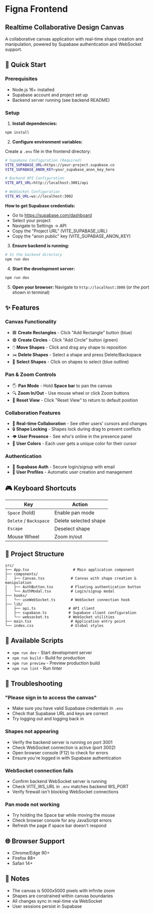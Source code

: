 # Figna Frontend
## Realtime Collaborative Design Canvas

A collaborative canvas application with real-time shape creation and manipulation, powered by Supabase authentication and WebSocket support.

## 🚀 Quick Start

### Prerequisites
- Node.js 16+ installed
- Supabase account and project set up
- Backend server running (see backend README)

### Setup

1. **Install dependencies:**
```bash
npm install
```

2. **Configure environment variables:**

Create a `.env` file in the frontend directory:
```bash
# Supabase Configuration (Required)
VITE_SUPABASE_URL=https://your-project.supabase.co
VITE_SUPABASE_ANON_KEY=your_supabase_anon_key_here

# Backend API Configuration
VITE_API_URL=http://localhost:3001/api

# WebSocket Configuration
VITE_WS_URL=ws://localhost:3002
```

**How to get Supabase credentials:**
- Go to https://supabase.com/dashboard
- Select your project
- Navigate to Settings → API
- Copy the "Project URL" (VITE_SUPABASE_URL)
- Copy the "anon public" key (VITE_SUPABASE_ANON_KEY)

3. **Ensure backend is running:**
```bash
# In the backend directory
npm run dev
```

4. **Start the development server:**
```bash
npm run dev
```

5. **Open your browser:**
Navigate to `http://localhost:3000` (or the port shown in terminal)

## ✨ Features

### Canvas Functionality
- 🟦 **Create Rectangles** - Click "Add Rectangle" button (blue)
- 🟢 **Create Circles** - Click "Add Circle" button (green)
- 🖱️ **Move Shapes** - Click and drag any shape to reposition
- ✂️ **Delete Shapes** - Select a shape and press Delete/Backspace
- 🎯 **Select Shapes** - Click on shapes to select (blue outline)

### Pan & Zoom Controls
- 🖐️ **Pan Mode** - Hold **Space bar** to pan the canvas
- 🔍 **Zoom In/Out** - Use mouse wheel or click Zoom buttons
- 🎯 **Reset View** - Click "Reset View" to return to default position

### Collaboration Features
- 👥 **Real-time Collaboration** - See other users' cursors and changes
- 🔒 **Shape Locking** - Shapes lock during drag to prevent conflicts
- 👁️ **User Presence** - See who's online in the presence panel
- 🎨 **User Colors** - Each user gets a unique color for their cursor

### Authentication
- 🔐 **Supabase Auth** - Secure login/signup with email
- 👤 **User Profiles** - Automatic user creation and management

## 🎮 Keyboard Shortcuts

| Key | Action |
|-----|--------|
| `Space` (hold) | Enable pan mode |
| `Delete` / `Backspace` | Delete selected shape |
| `Escape` | Deselect shape |
| Mouse Wheel | Zoom in/out |

## 📁 Project Structure

```
src/
├── App.tsx                    # Main application component
├── components/
│   ├── Canvas.tsx            # Canvas with shape creation & manipulation
│   ├── AuthButton.tsx        # Floating authentication button
│   └── AuthModal.tsx         # Login/signup modal
├── hooks/
│   └── useWebSocket.ts       # WebSocket connection hook
├── lib/
│   ├── api.ts               # API client
│   ├── supabase.ts          # Supabase client configuration
│   └── websocket.ts         # WebSocket utilities
├── main.tsx                  # Application entry point
└── index.css                 # Global styles
```

## 🔧 Available Scripts

- `npm run dev` - Start development server
- `npm run build` - Build for production
- `npm run preview` - Preview production build
- `npm run lint` - Run linter

## 🐛 Troubleshooting

### "Please sign in to access the canvas"
- Make sure you have valid Supabase credentials in `.env`
- Check that Supabase URL and keys are correct
- Try logging out and logging back in

### Shapes not appearing
- Verify the backend server is running on port 3001
- Check WebSocket connection is active (port 3002)
- Open browser console (F12) to check for errors
- Ensure you're logged in with Supabase authentication

### WebSocket connection fails
- Confirm backend WebSocket server is running
- Check VITE_WS_URL in `.env` matches backend WS_PORT
- Verify firewall isn't blocking WebSocket connections

### Pan mode not working
- Try holding the Space bar while moving the mouse
- Check browser console for any JavaScript errors
- Refresh the page if space bar doesn't respond

## 🌐 Browser Support

- Chrome/Edge 90+
- Firefox 88+
- Safari 14+

## 📝 Notes

- The canvas is 5000x5000 pixels with infinite zoom
- Shapes are constrained within canvas boundaries
- All changes sync in real-time via WebSocket
- User sessions persist in Supabase

